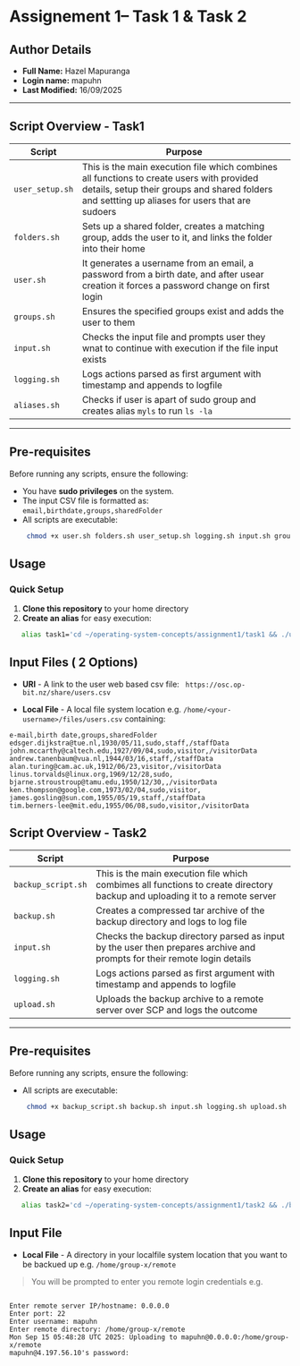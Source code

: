 # Assignement 1– Task 1 & Task 2

## Author Details
- **Full Name:** Hazel Mapuranga
- **Login name:** mapuhn
- **Last Modified:** 16/09/2025 

---


## Script Overview - Task1

| Script         | Purpose                                                                 |
|----------------|-------------------------------------------------------------------------|
| `user_setup.sh` | This is the main execution file which combines all functions to create users with provided details, setup their groups and shared folders and settting up aliases for users that are sudoers| 
| `folders.sh`      | Sets up a shared folder, creates a matching group, adds the user to it, and links the folder into their home  |
| `user.sh`         | It generates a username from an email, a password from a birth date, and after usear creation it forces a password change on first login  |
| `groups.sh`       | Ensures the specified groups exist and adds the user to them|
| `input.sh`       | Checks the input file and prompts user they wnat to continue with execution if the file input exists |
| `logging.sh`       | Logs actions parsed as first argument with timestamp and appends to logfile |
| `aliases.sh`      | Checks if user is apart of sudo group and creates alias `myls` to run `ls -la` |



---

## Pre-requisites

Before running any scripts, ensure the following:

- You have **sudo privileges** on the system.
- The input CSV file is formatted as:  
  `email,birthdate,groups,sharedFolder`
- All scripts are executable:  
  ```bash
   chmod +x user.sh folders.sh user_setup.sh logging.sh input.sh groups.sh aliases.sh

## Usage 

### Quick Setup
1. **Clone this repository** to your home directory
2. **Create an alias** for easy execution:
```bash
   alias task1='cd ~/operating-system-concepts/assignment1/task1 && ./user_setup.sh'
```
## Input Files ( 2 Options)

- **URI** - A link to the user web based csv file: 
` https://osc.op-bit.nz/share/users.csv`

- **Local File** -  A local file system location e.g. `/home/<your-username>/files/users.csv` containing: 
```
e-mail,birth date,groups,sharedFolder
edsger.dijkstra@tue.nl,1930/05/11,sudo,staff,/staffData
john.mccarthy@caltech.edu,1927/09/04,sudo,visitor,/visitorData
andrew.tanenbaum@vua.nl,1944/03/16,staff,/staffData
alan.turing@cam.ac.uk,1912/06/23,visitor,/visitorData
linus.torvalds@linux.org,1969/12/28,sudo,
bjarne.stroustroup@tamu.edu,1950/12/30,,/visitorData
ken.thompson@google.com,1973/02/04,sudo,visitor,
james.gosling@sun.com,1955/05/19,staff,/staffData
tim.berners-lee@mit.edu,1955/06/08,sudo,visitor,/visitorData
```

## Script Overview - Task2

| Script         | Purpose                                                                 |
|----------------|-------------------------------------------------------------------------|
| `backup_script.sh` | This is the main execution file which combimes all functions to create directory backup and uploading it to a remote server| 
| `backup.sh`      | Creates a compressed tar archive of the backup directory and logs to log file  |
| `input.sh`         | Checks the backup directory parsed as input by the user then prepares archive and prompts for their remote login details |
| `logging.sh`       | Logs actions parsed as first argument with timestamp and appends to logfile |
| `upload.sh`       | Uploads the backup archive to a remote server over SCP and logs the outcome |


---

## Pre-requisites

Before running any scripts, ensure the following:

- All scripts are executable:  
  ```bash
   chmod +x backup_script.sh backup.sh input.sh logging.sh upload.sh

## Usage 

### Quick Setup
1. **Clone this repository** to your home directory
2. **Create an alias** for easy execution:
```bash
   alias task2='cd ~/operating-system-concepts/assignment1/task2 && ./backup_script.sh'
```
## Input File

- **Local File** -  A directory in your localfile system location that you want to be backued up e.g. 
`/home/group-x/remote`
> You will be prompted to enter you remote login credentials e.g.
```

Enter remote server IP/hostname: 0.0.0.0
Enter port: 22
Enter username: mapuhn
Enter remote directory: /home/group-x/remote
Mon Sep 15 05:48:28 UTC 2025: Uploading to mapuhn@0.0.0.0:/home/group-x/remote
mapuhn@4.197.56.10's password:

